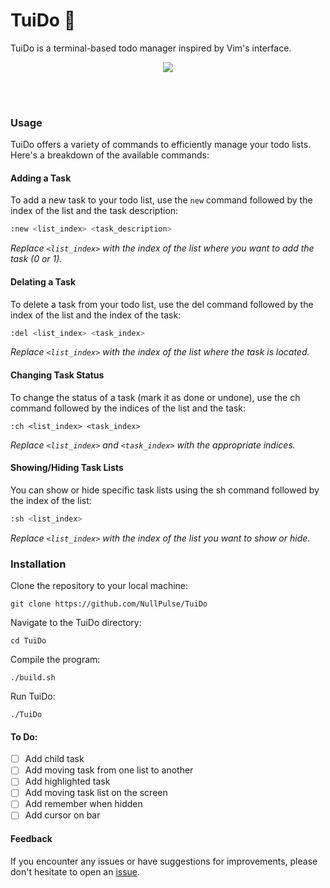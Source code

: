 # TuiDo 📝
TuiDo is a terminal-based todo manager inspired by Vim's interface. 

</p><p align="center">
  <img src="image/video.gif"> <br>
    <img src="https://img.shields.io/badge/release-v0.0.1-green" alt=""/> <img src="https://img.shields.io/badge/written in-C++-pink" alt=""/> <img src="https://img.shields.io/badge/written by-NullPulse-red" alt=""/>

</p>
<br>

### Usage

TuiDo offers a variety of commands to efficiently manage your todo lists. Here's a breakdown of the available commands:

#### Adding a Task

To add a new task to your todo list, use the `new` command followed by the index of the list and the task description:

```bash
:new <list_index> <task_description>
```
_Replace `<list_index>` with the index of the list where you want to add the task (0 or 1)._

#### Delating a Task

To delete a task from your todo list, use the del command followed by the index of the list and the index of the task:

```bash
:del <list_index> <task_index>
```

_Replace `<list_index>` with the index of the list where the task is located._

#### Changing Task Status

To change the status of a task (mark it as done or undone), use the ch command followed by the indices of the list and the task:

```
:ch <list_index> <task_index>
```

_Replace `<list_index>` and `<task_index>` with the appropriate indices._

#### Showing/Hiding Task Lists

You can show or hide specific task lists using the sh command followed by the index of the list:

```bash
:sh <list_index>
```

_Replace `<list_index>` with the index of the list you want to show or hide._

### Installation

Clone the repository to your local machine:

`git clone https://github.com/NullPulse/TuiDo`

Navigate to the TuiDo directory:

`cd TuiDo`

Compile the program:

`./build.sh`

Run TuiDo:

`./TuiDo`

#### To Do:

- [ ] Add child task
- [ ] Add moving task from one list to another
- [ ] Add highlighted task
- [ ] Add moving task list on the screen
- [ ] Add remember when hidden
- [ ] Add cursor on bar

#### Feedback

If you encounter any issues or have suggestions for improvements, please don't hesitate to open an [issue](https://github.com/NullPulse/TuiDo/issues).
